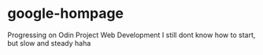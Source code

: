 # google-hompage
Progressing on Odin Project Web Development 
I still dont know how to start, but slow and steady haha

